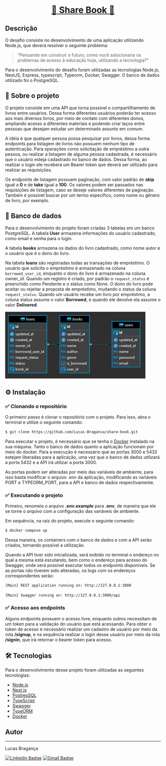 <h1 align="center">
    <a href="https://github.com/BrDSF/backend-challenge">🚀 Share Book 🚀</a>
</h1>

## Descrição

O desafio consiste no desenvolvimento de uma aplicação utilizando Node.js, que deverá resolver o seguinte problema:

> "Pensando em construir o futuro, como você solucionaria os problemas de acesso à educação hoje, utilizando a tecnologia?"

Para o desenvolvimento do desafio foram utilizadas as tecnologias Node.js, NestJS, Express, typescript, Typeorm, Docker, Swagger. O banco de dados utilizado foi o PostgreSQL.

## 📘 Sobre o projeto

O projeto consiste em uma API que torna possível o compartilhamento de livros entre usuários. Dessa forma diferentes usuários poderão ter acesso aos mais diversos livros, por meio de contato com diferentes donos, ampliando acesso a diferentes materiais e podendo criar laços entre pessoas que desejam estudar um determinado assunto em comum.

A idéia é que qualquer pessoa possa pesquisar por livros, dessa forma endpoints para listagem de livros não possuem nenhum tipo de autenticação. Para operações como solicitação de empréstimo a outra pessoa, ou realizar a listagem de alguma pessoa cadastrada, é necessário que o usuário esteja cadastrado no banco de dados. Dessa forma, ao realizar o login ele receberá um Bearer token que deverá ser utilizado para realizar as requisições.

Os endpoints de listagem possuem paginação, com valor padrão de **skip** igual a **0** e de **take** igual a **100**. Os valores podem ser passados nas requisições de listagem, caso se deseje valores diferentes de paginação. Também é possível buscar por um termo específico, como nome ou gênero de livro, por exemplo.

## 🎲 Banco de dados

Para o desenvolvimento do projeto foram criadas 3 tabelas em um banco PostgreSQL. A tabela **User** armazena informações do usuário cadastrado, como email e senha para o login.

A tabela **books** armazena os dados do livro cadastrado, como nome autor e o usuário que é o dono do livro.

Na tabela **loans** são registradas todas as transações de empréstimo. O usuário que solicita o empréstimo é armazenado na coluna `borrowed_user_id`, enquanto o dono do livro é armazenado na coluna owner_id. Quando um registro é criado, por padrão o `request_status` é preenchido como Pendente e o status como None. O dono do livro pode aceitar ou rejeitar a proposta de empréstimo,
mudando o status da coluna `request_status`. Quando um usuário recebe um livro por empréstimo, a coluna status assume o valor **Borrowed**, e quando ele devolve ela assume o valor **Delivered**.

![Alt text](/banco.PNG?raw=true 'Diagrama de banco de dados')

## ⚙ Instalação

### ✅ Clonando o repositório

O primeiro passo é clonar o repositório com o projeto. Para isso, abra o terminal e utilize o seguinte comando:

```bash
$ git clone https://github.com/Lucas-Braganca/share-book.git
```

Para executar o projeto, é necessário que se tenha o [Docker](https://www.docker.com/) instalado na sua máquina. Tanto o banco de dados quanto a aplicação funcionam por meio do docker. Para a execução é necessário que as portas 3000 e 5432 estejam liberadas para a aplicação, uma vez que o banco de dados utilizará a porta 5432 e a API irá utilizar a porta 3000.

As portas podem ser alteradas por meio das variáveis de ambiente, para isso basta modificar o arquivo .env da aplicação, modificando as variáveis PORT e TYPEORM_PORT, para a API e banco de dados respectivamente.

### ✅ Executando o projeto

Primeiro, renomeie o arquivo **.env.example** para **.env**, de maneira que ele se torne o arquivo com a configuração das variáveis de ambiente.

Em sequência, na raiz do projeto, execute o seguinte comando:

```bash
$ docker compose up
```

Dessa maneira, os containers com o banco de dados e com a API serão criados, tornando possível a utilização.

Quando a API tiver sido inicializada, será exibido no terminal o endereço no qual a mesma está escutando, bem como o endereço para acesso do Swagger, onde será possível executar todos os endpoints disponíveis. Se as portas não tiverem sido alteradas, os logs com os endereços correspondentes serão:

```
[Main] REST application running on: http://127.0.0.1:3000

[Main] Swagger running on: http://127.0.0.1:3000/api
```

### ✅ Acesso aos endpoints

Alguns endpoints possuem o acesso livre, enquanto outros necessitam de um token para a validação do usuário que está acessando. Para obter o token de acesso é necessário realizar um cadastro de usuário por meio da rota **/signup**, e na sequência realizar o login desse usuário por meio da rota **/signin**, que irá retornar o bearer token para acesso.

## 🛠 Tecnologias

Para o desenvolvimento desse projeto foram utilizadas as seguintes tecnologias:

- [Node.js](https://nodejs.org)
- [Nest.js](https://nodejs.org)
- [PostresSQL](https://www.postgresql.or)
- [TypeScript](https://www.typescriptlang.org/)
- [Swagger](https://swagger.io)
- [TypeORM](https://typeorm.io/)
- [Docker](https://www.docker.com/)

## Autor

---

Lucas Bragança

[![Linkedin Badge](https://img.shields.io/badge/-Lucas_Bragança-blue?style=flat-square&logo=Linkedin&logoColor=white&link=https://www.linkedin.com/in/lucas-bragança-aa6050173)](www.linkedin.com/in/lucas-bragança-aa6050173)
[![Gmail Badge](https://img.shields.io/badge/-lucas.eco11@gmail.com-c14438?style=flat-square&logo=Gmail&logoColor=white&link=mailto:lucas.eco11@gmail.com)](mailto:lucas.eco11@gmail.com)
